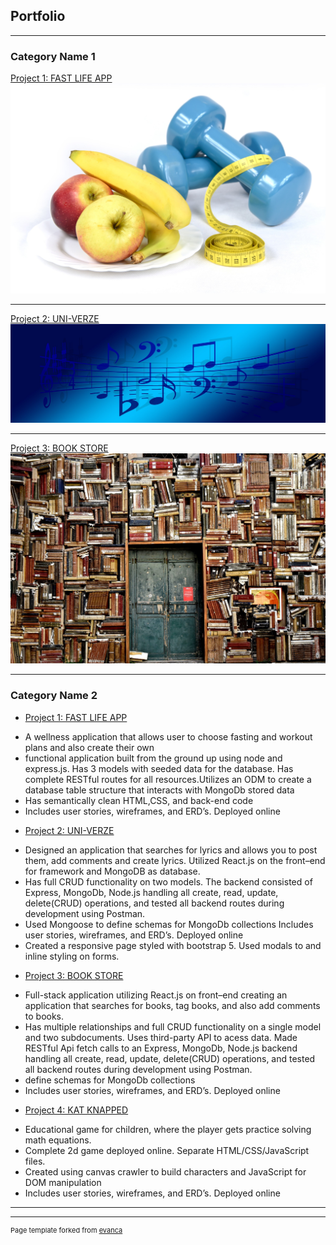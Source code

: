 ## Portfolio

---

### Category Name 1 

[Project 1: FAST LIFE APP](/sample_page)
<img src="images/lifestyle-change-g8670d4baa_1920.jpg?raw=true"/>

---
[Project 2: UNI-VERZE](/pdf/sample_presentation.pdf)
<img src="images/music-gc7ab234aa_1920.jpg?raw=true"/>

---
[Project 3: BOOK STORE](http://example.com/)
<img src="images/books-gacf89f017_1920.jpg?raw=true"/>

---

### Category Name 2

- [Project 1: FAST LIFE APP](https://fast-4-life.herokuapp.com/)
* A wellness application that allows user to choose fasting and workout plans and also create their own
* functional application built from the ground up using node and express.js. Has 3  models with seeded  data for the database. Has complete RESTful routes for all resources.Utilizes an ODM to create a database table structure that interacts with MongoDb stored data
* Has semantically clean HTML,CSS, and back-end code
* Includes user stories, wireframes, and ERD’s. Deployed online 
- [Project 2: UNI-VERZE](https://github.com/SunGod7/uni_verse_clientproject_2)
* Designed an application that searches for lyrics and allows you to post them, add comments and create lyrics. Utilized React.js on the front–end for framework and MongoDB as database. 
* Has full CRUD functionality on  two models.  The backend consisted of  Express, MongoDb, Node.js handling all create, read, update, delete(CRUD) operations, and tested all backend routes during development using Postman.
* Used Mongoose to define schemas for MongoDb collections Includes user stories, wireframes, and ERD’s. Deployed online 
* Created a responsive page styled  with bootstrap 5. Used modals to and inline styling on forms.   
- [Project 3: BOOK STORE](https://booktag2.herokuapp.com/)
* Full-stack application utilizing React.js on front–end creating an application that searches for books, tag books, and also add comments to books. 
* Has multiple relationships and full CRUD functionality on a single model and two subdocuments. Uses  third-party API to acess  data. Made RESTful Api fetch calls to an Express, MongoDb, Node.js backend handling all create, read, update, delete(CRUD) operations, and tested all backend routes during development using Postman.
* define schemas for MongoDb collections
* Includes user stories, wireframes, and ERD’s. Deployed online 
- [Project 4: KAT KNAPPED](https://github.com/SunGod7/project1-gameT.Wells)
* Educational game for children, where the player gets practice solving math equations. 
* Complete 2d  game deployed online. Separate HTML/CSS/JavaScript files.
* Created using canvas crawler to build characters and JavaScript for  DOM manipulation 
* Includes user stories, wireframes, and ERD’s. Deployed online


---




---
<p style="font-size:11px">Page template forked from <a href="https://github.com/evanca/quick-portfolio">evanca</a></p>
<!-- Remove above link if you don't want to attibute -->
